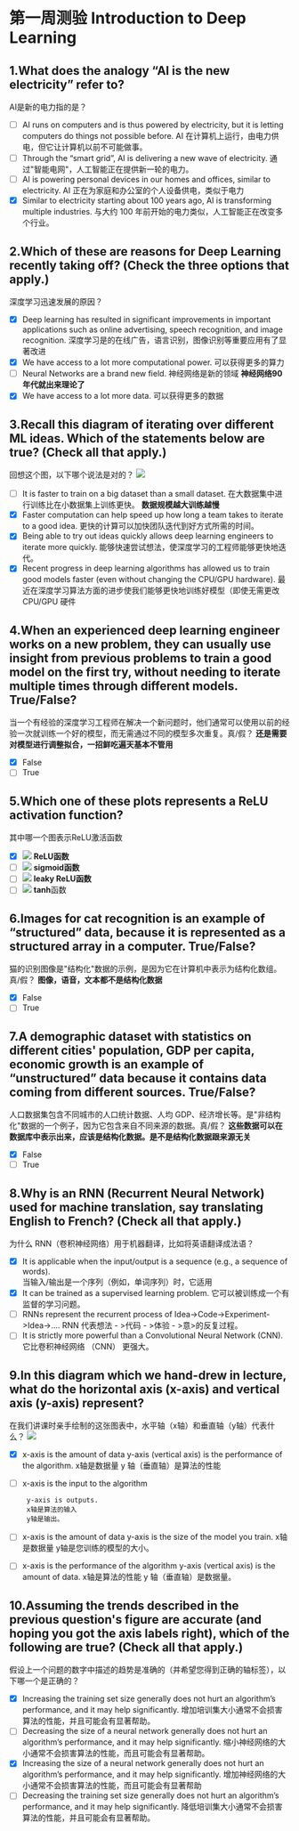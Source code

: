 # 第一周测验 Introduction to Deep Learning

## 1.What does the analogy “AI is the new electricity” refer to?

AI是新的电力指的是？
- [ ] AI runs on computers and is thus powered by electricity, but it is letting computers do things not possible before. 
  AI 在计算机上运行，由电力供电，但它让计算机以前不可能做事。
- [ ] Through the “smart grid”, AI is delivering a new wave of electricity. 
  通过"智能电网"，人工智能正在提供新一轮的电力。
- [ ] AI is powering personal devices in our homes and offices, similar to electricity.
  AI 正在为家庭和办公室的个人设备供电，类似于电力  
- [x] Similar to electricity starting about 100 years ago, AI is transforming multiple industries.
  与大约 100 年前开始的电力类似，人工智能正在改变多个行业。

## 2.Which of these are reasons for Deep Learning recently taking off? (Check the three options that apply.)
深度学习迅速发展的原因？
- [x] Deep learning has resulted in significant improvements in important applications such as online advertising, speech recognition, and image recognition. 
	深度学习是的在线广告，语言识别，图像识别等重要应用有了显著改进
- [x] We have access to a lot more computational power. 
	可以获得更多的算力
- [ ] Neural Networks are a brand new field. 
	神经网络是新的领域
	**神经网络90年代就出来理论了**
- [x] We have access to a lot more data.
	可以获得更多的数据
## 3.Recall this diagram of iterating over different ML ideas. Which of the statements below are true? (Check all that apply.)
回想这个图，以下哪个说法是对的？
![](./static/Idea-Code-Experiment.png)
- [ ] It is faster to train on a big dataset than a small dataset. 
	在大数据集中进行训练比在小数据集上训练更快。
	**数据规模越大训练越慢**
- [x] Faster computation can help speed up how long a team takes to iterate to a good idea. 
	更快的计算可以加快团队迭代到好方式所需的时间。
- [x] Being able to try out ideas quickly allows deep learning engineers to iterate more quickly. 
	能够快速尝试想法，使深度学习的工程师能够更快地迭代。
- [x] Recent progress in deep learning algorithms has allowed us to train good models faster (even without changing the CPU/GPU hardware). 
    最近在深度学习算法方面的进步使我们能够更快地训练好模型（即使无需更改 CPU/GPU 硬件
## 4.When an experienced deep learning engineer works on a new problem, they can usually use insight from previous problems to train a good model on the first try, without needing to iterate multiple times through different models. True/False?
当一个有经验的深度学习工程师在解决一个新问题时，他们通常可以使用以前的经验一次就训练一个好的模型，而无需通过不同的模型多次重复。真/假？
**还是需要对模型进行调整拟合，一招鲜吃遍天基本不管用**
- [x] False
- [ ] True
## 5.Which one of these plots represents a ReLU activation function?
其中哪一个图表示ReLU激活函数
- [x] ![](./static/question1.png)
**ReLU函数**
- [ ] ![](./static/question3.png)
**sigmoid函数**
- [ ] ![](./static/question2.png)
**leaky ReLU函数**
- [ ] ![](./static/question4.png)
**tanh**函数

## 6.Images for cat recognition is an example of “structured” data, because it is represented as a structured array in a computer. True/False?
猫的识别图像是"结构化"数据的示例，是因为它在计算机中表示为结构化数组。真/假？
**图像，语音，文本都不是结构化数据**
- [x] False
- [ ] True
## 7.A demographic dataset with statistics on different cities' population, GDP per capita, economic growth is an example of “unstructured” data because it contains data coming from different sources. True/False?
人口数据集包含不同城市的人口统计数据、人均 GDP、经济增长等。是"非结构化"数据的一个例子，因为它包含来自不同来源的数据。真/假？
**这些数据可以在数据库中表示出来，应该是结构化数据。是不是结构化数据跟来源无关**
- [x] False
- [ ] True
## 8.Why is an RNN (Recurrent Neural Network) used for machine translation, say translating English to French? (Check all that apply.)
为什么 RNN（卷积神经网络）用于机器翻译，比如将英语翻译成法语？
- [x] It is applicable when the input/output is a sequence (e.g., a sequence of words).  
	当输入/输出是一个序列（例如，单词序列）时，它适用
- [x] It can be trained as a supervised learning problem. 
	它可以被训练成一个有监督的学习问题。
- [ ] RNNs represent the recurrent process of Idea->Code->Experiment->Idea->.... 
	RNN 代表想法 - >代码 - >体验 - >意>的反复过程。
- [ ] It is strictly more powerful than a Convolutional Neural Network (CNN). 
	它比卷积神经网络 （CNN） 更强大。
## 9.In this diagram which we hand-drew in lecture, what do the horizontal axis (x-axis) and vertical axis (y-axis) represent? 
  在我们讲课时亲手绘制的这张图表中，水平轴（x轴）和垂直轴（y轴）代表什么？
 ![](.\static\x,y.png)



- [x] x-axis is the amount of data
        y-axis (vertical axis) is the performance of the algorithm.
		x轴是数据量
		y 轴（垂直轴）是算法的性能
- [ ] x-axis is the input to the algorithm

 	   y-axis is outputs.
 	   x轴是算法的输入
 	   y轴是输出。
- [ ] x-axis is the amount of data
       y-axis is the size of the model you train. 
      x轴是数据量
      y轴是您训练的模型的大小。
- [ ] x-axis is the performance of the algorithm
       y-axis (vertical axis) is the amount of data.
       x轴是算法的性能
       y 轴（垂直轴）是数据量。
## 10.Assuming the trends described in the previous question's figure are accurate (and hoping you got the axis labels right), which of the following are true? (Check all that apply.)
假设上一个问题的数字中描述的趋势是准确的（并希望您得到正确的轴标签），以下哪一个是正确的？
- [x] Increasing the training set size generally does not hurt an algorithm’s performance, and it may help significantly. 
       增加培训集大小通常不会损害算法的性能，并且可能会有显著帮助。
- [ ] Decreasing the size of a neural network generally does not hurt an algorithm’s performance, and it may help significantly.
       缩小神经网络的大小通常不会损害算法的性能，而且可能会有显著帮助。
- [x] Increasing the size of a neural network generally does not hurt an algorithm’s performance, and it may help significantly.
      增加神经网络的大小通常不会损害算法的性能，而且可能会有显著帮助
- [ ] Decreasing the training set size generally does not hurt an algorithm’s performance, and it may help significantly.
       降低培训集大小通常不会损害算法的性能，并且可能会有显著帮助。